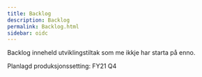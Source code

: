 ```yaml
---
title: Backlog
description: Backlog
permalink: Backlog.html
sidebar: oidc
---
```



Backlog inneheld utviklingstiltak som me ikkje har starta på enno.



Planlagd produksjonssetting: FY21 Q4